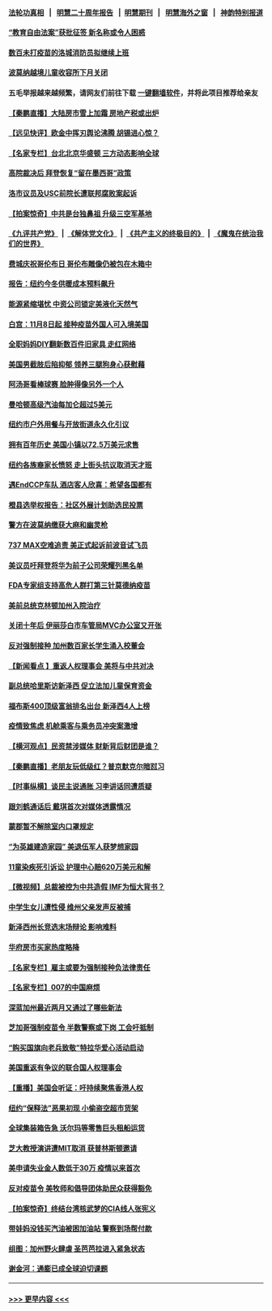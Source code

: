 #### [法轮功真相](https://github.com/gfw-breaker/truth/blob/master/README.md?t=0) &nbsp;&nbsp;|&nbsp;&nbsp; [明慧二十周年报告](https://github.com/gfw-breaker/mh-reports/blob/master/README.md?t=0) &nbsp;&nbsp;|&nbsp;&nbsp;[明慧期刊](https://github.com/gfw-breaker/mh-qikan) &nbsp;&nbsp;|&nbsp;&nbsp; [明慧海外之窗](https://github.com/gfw-breaker/mh-news/blob/master/README.md?t=0) &nbsp;&nbsp;|&nbsp;&nbsp; [神韵特别报道](https://github.com/gfw-breaker/mh-news/blob/master/shenyun.md?t=0)
#### [“教育自由法案”获批征签 新名称或令人困惑](../pages/nsc412/n13307863.md?t=10160950) 
#### [数百未打疫苗的洛城消防员拟继续上班](../pages/nsc412/n13307774.md?t=10160950) 
#### [波莫纳越境儿童收容所下月关闭](../pages/nsc412/n13307680.md?t=10160950) 
#### 五毛举报越来越频繁，请网友们前往下载 [一键翻墙软件](https://github.com/gfw-breaker/ssr-accounts)，并将此项目推荐给亲友
#### [【秦鹏直播】大陆房市雪上加霜 房地产税或出炉](../pages/nsc412/n13307697.md?t=10160950) 
#### [【远见快评】欧金中挥刃舆论沸腾 胡锡进心惊？](../pages/nsc412/n13307682.md?t=10160950) 
#### [【名家专栏】台北北京华盛顿 三方动态影响全球](../pages/nsc412/n13306869.md?t=10160950) 
#### [高院裁决后 拜登恢复“留在墨西哥”政策](../pages/nsc412/n13307324.md?t=10160950) 
#### [洛市议员及USC前院长遭联邦腐败案起诉](../pages/nsc412/n13307558.md?t=10160950) 
#### [【拍案惊奇】中共是台独鼻祖 升级三空军基地](../pages/nsc412/n13307016.md?t=10160950) 
#### [《九评共产党》](https://github.com/begood0513/9ping.md/blob/master/README.md) &nbsp;|&nbsp; [《解体党文化》](../../../../jtdwh.md/blob/master/README.md)  &nbsp;|&nbsp; [《共产主义的终极目的》](../../../../gczydzjmd.md/blob/master/README.md) &nbsp;|&nbsp; [《魔鬼在统治我们的世界》](../../../../mgztzwmdsj.md/blob/master/README.md) 
#### [费城庆祝哥伦布日 哥伦布雕像仍被包在木箱中](../pages/nsc412/n13307237.md?t=10160950) 
#### [报告：纽约今冬供暖成本预料飙升](../pages/nsc412/n13305835.md?t=10160950) 
#### [能源紧缩堪忧 中资公司锁定美液化天然气](../pages/nsc412/n13306688.md?t=10160950) 
#### [白宫：11月8日起 接种疫苗外国人可入境美国](../pages/nsc412/n13307033.md?t=10160950) 
#### [全职妈妈DIY翻新数百件旧家具 走红网络](../pages/nsc412/n13306369.md?t=10160950) 
#### [美国男截肢后陷抑郁 领养三腿狗身心获慰藉](../pages/nsc412/n13306410.md?t=10160950) 
#### [阿汤哥看棒球赛 脸肿得像另外一个人](../pages/nsc412/n13306302.md?t=10160950) 
#### [曼哈顿高级汽油每加仑超过5美元](../pages/nsc412/n13305843.md?t=10160950) 
#### [纽约市户外用餐与开放街道永久化引议](../pages/nsc412/n13305851.md?t=10160950) 
#### [拥有百年历史 美国小镇以72.5万美元求售](../pages/nsc412/n13305930.md?t=10160950) 
#### [纽约各族裔家长愤怒 走上街头抗议取消天才班](../pages/nsc412/n13305828.md?t=10160950) 
#### [遇EndCCP车队  酒店客人欣喜：希望各国都有](../pages/nsc412/n13305820.md?t=10160950) 
#### [橙县选举权报告：社区外展计划助选民投票](../pages/nsc412/n13305978.md?t=10160950) 
#### [警方在波莫纳缴获大麻和幽灵枪](../pages/nsc412/n13305897.md?t=10160950) 
#### [737 MAX空难追责 美正式起诉前波音试飞员](../pages/nsc412/n13305644.md?t=10160950) 
#### [美议员吁拜登将华为前子公司荣耀列黑名单](../pages/nsc412/n13305462.md?t=10160950) 
#### [FDA专家组支持高危人群打第三针莫德纳疫苗](../pages/nsc412/n13305233.md?t=10160950) 
#### [美前总统克林顿加州入院治疗](../pages/nsc412/n13305315.md?t=10160950) 
#### [关闭十年后 伊丽莎白市车管局MVC办公室又开张](../pages/nsc412/n13305612.md?t=10160950) 
#### [反对强制接种 加州数百家长学生涌入校董会](../pages/nsc412/n13305553.md?t=10160950) 
#### [【新闻看点 】重返人权理事会 美将与中共对决](../pages/nsc412/n13305099.md?t=10160950) 
#### [副总统哈里斯访新泽西 促立法加儿童保育资金](../pages/nsc412/n13305550.md?t=10160950) 
#### [福布斯400顶级富翁排名出台 新泽西4人上榜](../pages/nsc412/n13305359.md?t=10160950) 
#### [疫情致焦虑 机舱乘客与乘务员冲突案激增](../pages/nsc412/n13305511.md?t=10160950) 
#### [【横河观点】民资禁涉媒体 财新背后财团是谁？](../pages/nsc412/n13305264.md?t=10160950) 
#### [【秦鹏直播】老朋友玩低级红？普京默克尔暗怼习](../pages/nsc412/n13305179.md?t=10160950) 
#### [【时事纵横】谈民主说通胀 习李讲话同遭质疑](../pages/nsc412/n13305166.md?t=10160950) 
#### [跟刘鹤通话后 戴琪首次对媒体透露情况](../pages/nsc412/n13305250.md?t=10160950) 
#### [蒙郡暂不解除室内口罩规定](../pages/nsc412/n13305316.md?t=10160950) 
#### [“为英雄建造家园” 美退伍军人获梦想家园](../pages/nsc412/n13303110.md?t=10160950) 
#### [11童染疾死引诉讼 护理中心赔620万美元和解](../pages/nsc412/n13305294.md?t=10160950) 
#### [【微视频】总裁被控为中共造假 IMF为恒大背书？](../pages/nsc412/n13304392.md?t=10160950) 
#### [中学生女儿遭性侵 维州父亲发声反被捕](../pages/nsc412/n13305279.md?t=10160950) 
#### [新泽西州长竞选末场辩论 影响难料](../pages/nsc412/n13305269.md?t=10160950) 
#### [华府房市买家热度略降](../pages/nsc412/n13305211.md?t=10160950) 
#### [【名家专栏】雇主或要为强制接种负法律责任](../pages/nsc412/n13304378.md?t=10160950) 
#### [【名家专栏】007的中国麻烦](../pages/nsc412/n13304315.md?t=10160950) 
#### [深蓝加州最近两月又通过了哪些新法](../pages/nsc412/n13305044.md?t=10160950) 
#### [芝加哥强制疫苗令 半数警察或下岗 工会吁抵制](../pages/nsc412/n13304571.md?t=10160950) 
#### [“购买国旗向老兵致敬”特拉华爱心活动启动](../pages/nsc412/n13303066.md?t=10160950) 
#### [美国重返有争议的联合国人权理事会](../pages/nsc412/n13304814.md?t=10160950) 
#### [【重播】美国会听证：吁持续聚焦香港人权](../pages/nsc412/n13304862.md?t=10160950) 
#### [纽约“保释法”恶果初现 小偷盗空超市货架](../pages/nsc412/n13303238.md?t=10160950) 
#### [全球集装箱告急 沃尔玛等零售巨头租船运货](../pages/nsc412/n13304809.md?t=10160950) 
#### [芝大教授演讲遭MIT取消 获普林斯顿邀请](../pages/nsc412/n13303225.md?t=10160950) 
#### [美申请失业金人数低于30万 疫情以来首次](../pages/nsc412/n13304722.md?t=10160950) 
#### [反对疫苗令 美牧师和倡导团体助民众获得豁免](../pages/nsc412/n13304683.md?t=10160950) 
#### [【拍案惊奇】终结台湾核武梦的CIA线人张宪义](../pages/nsc412/n13304453.md?t=10160950) 
#### [带娃妈没钱买汽油被困加油站 警察到场帮付款](../pages/nsc412/n13303432.md?t=10160950) 
#### [组图：加州野火肆虐 圣芭芭拉进入紧急状态](../pages/nsc412/n13303838.md?t=10160950) 
#### [谢金河：通膨已成全球迫切课题](../pages/nsc412/n13304160.md?t=10160950) 

----
#### [ >>> 更早内容 <<< ](../indexes/nsc412-earlier.md)
